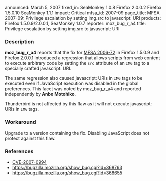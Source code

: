 announced: March 5, 2007
fixed_in: SeaMonkey 1.0.8
          Firefox 2.0.0.2
          Firefox 1.5.0.10
          SeaMonkey 1.1.1
impact: Critical
mfsa_id: 2007-09
page_title: MFSA 2007-09: Privilege escalation by setting img.src to javascript: URI
products: Firefox 1.5.0.9/2.0.0.1, SeaMonkey 1.0.7
reporter: moz_bug_r_a4
title: Privilege escalation by setting img.src to javascript: URI

<h3>Description</h3>

<p><strong>moz_bug_r_a4</strong> reports that the fix for
<a href="http://www.mozilla.org/security/announce/2006/mfsa2006-72.html">
MFSA 2006-72</a> in Firefox 1.5.0.9 and Firefox 2.0.0.1
introduced a regression that allows scripts from web content
to execute arbitrary code by setting the <code>src</code>
attribute of an <code>IMG</code> tag to a specially crafted
javascript: URI.</p>

<p>The same regression also caused javascript: URIs in
<code>IMG</code> tags to be executed even if JavaScript
execution was disabled in the global preferences. This facet was
noted by moz_bug_r_a4 and reported independently by
<strong>Anbo Motohiko</strong>.</p>

<p>Thunderbird is not affected by this flaw as it will not execute
javascript: URIs in <code>IMG</code> tags.</p>

<h3>Workaround</h3>

<p>Upgrade to a version containing the fix. Disabling JavaScript does
not protect against this flaw.</p>

<h3>References</h3>

<ul>
<li><a class="ex-ref" href="http://nvd.nist.gov/nvd.cfm?cvename=CVE-2007-0994">CVE-2007-0994</a></li>
<li><a href="https://bugzilla.mozilla.org/show_bug.cgi?id=368763">
https://bugzilla.mozilla.org/show_bug.cgi?id=368763</a></li>
<li><a href="https://bugzilla.mozilla.org/show_bug.cgi?id=368655">
https://bugzilla.mozilla.org/show_bug.cgi?id=368655</a></li>
</ul>



